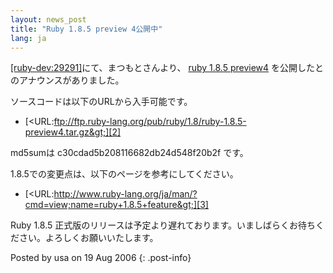 ```yaml
---
layout: news_post
title: "Ruby 1.8.5 preview 4公開中"
lang: ja
---
```


[\[ruby-dev:29291\]][1]にて、まつもとさんより、 [ruby 1.8.5 preview4][2]
を公開したとのアナウンスがありました。

ソースコードは以下のURLから入手可能です。

* [&lt;URL:ftp://ftp.ruby-lang.org/pub/ruby/1.8/ruby-1.8.5-preview4.tar.gz&gt;][2]

md5sumは c30cdad5b208116682db24d548f20b2f です。

1\.8.5での変更点は、以下のページを参考にしてください。

* [&lt;URL:http://www.ruby-lang.org/ja/man/?cmd=view;name=ruby+1.8.5+feature&gt;][3]

Ruby 1.8.5 正式版のリリースは予定より遅れております。いましばらくお待ちください。よろしくお願いいたします。

Posted by usa on 19 Aug 2006
{: .post-info}



[1]: http://blade.nagaokaut.ac.jp/cgi-bin/scat.rb/ruby/ruby-dev/29291 
[2]: ftp://ftp.ruby-lang.org/pub/ruby/1.8/ruby-1.8.5-preview4.tar.gz 
[3]: http://www.ruby-lang.org/ja/man/?cmd=view;name=ruby+1.8.5+feature 
